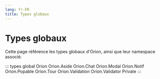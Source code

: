```yaml
---
lang: fr-FR
title: Types globaux
---
```


<h1> Types globaux </h1>

Cette page référence les types globaux d'Orion, ainsi que leur namespace associé.

::: types
global
Orion
Orion.Aside
Orion.Chat
Orion.Modal
Orion.Notif
Orion.Popable
Orion.Tour
Orion.Validation
Orion.Validator
Private
:::
